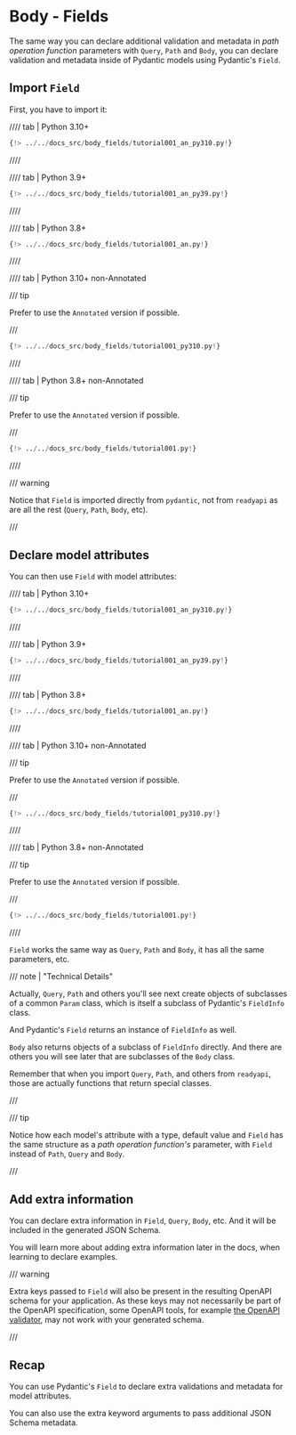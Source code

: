 # Body - Fields

The same way you can declare additional validation and metadata in _path operation function_ parameters with `Query`, `Path` and `Body`, you can declare validation and metadata inside of Pydantic models using Pydantic's `Field`.

## Import `Field`

First, you have to import it:

//// tab | Python 3.10+

```Python hl_lines="4"
{!> ../../docs_src/body_fields/tutorial001_an_py310.py!}
```

////

//// tab | Python 3.9+

```Python hl_lines="4"
{!> ../../docs_src/body_fields/tutorial001_an_py39.py!}
```

////

//// tab | Python 3.8+

```Python hl_lines="4"
{!> ../../docs_src/body_fields/tutorial001_an.py!}
```

////

//// tab | Python 3.10+ non-Annotated

/// tip

Prefer to use the `Annotated` version if possible.

///

```Python hl_lines="2"
{!> ../../docs_src/body_fields/tutorial001_py310.py!}
```

////

//// tab | Python 3.8+ non-Annotated

/// tip

Prefer to use the `Annotated` version if possible.

///

```Python hl_lines="4"
{!> ../../docs_src/body_fields/tutorial001.py!}
```

////

/// warning

Notice that `Field` is imported directly from `pydantic`, not from `readyapi` as are all the rest (`Query`, `Path`, `Body`, etc).

///

## Declare model attributes

You can then use `Field` with model attributes:

//// tab | Python 3.10+

```Python hl_lines="11-14"
{!> ../../docs_src/body_fields/tutorial001_an_py310.py!}
```

////

//// tab | Python 3.9+

```Python hl_lines="11-14"
{!> ../../docs_src/body_fields/tutorial001_an_py39.py!}
```

////

//// tab | Python 3.8+

```Python hl_lines="12-15"
{!> ../../docs_src/body_fields/tutorial001_an.py!}
```

////

//// tab | Python 3.10+ non-Annotated

/// tip

Prefer to use the `Annotated` version if possible.

///

```Python hl_lines="9-12"
{!> ../../docs_src/body_fields/tutorial001_py310.py!}
```

////

//// tab | Python 3.8+ non-Annotated

/// tip

Prefer to use the `Annotated` version if possible.

///

```Python hl_lines="11-14"
{!> ../../docs_src/body_fields/tutorial001.py!}
```

////

`Field` works the same way as `Query`, `Path` and `Body`, it has all the same parameters, etc.

/// note | "Technical Details"

Actually, `Query`, `Path` and others you'll see next create objects of subclasses of a common `Param` class, which is itself a subclass of Pydantic's `FieldInfo` class.

And Pydantic's `Field` returns an instance of `FieldInfo` as well.

`Body` also returns objects of a subclass of `FieldInfo` directly. And there are others you will see later that are subclasses of the `Body` class.

Remember that when you import `Query`, `Path`, and others from `readyapi`, those are actually functions that return special classes.

///

/// tip

Notice how each model's attribute with a type, default value and `Field` has the same structure as a _path operation function's_ parameter, with `Field` instead of `Path`, `Query` and `Body`.

///

## Add extra information

You can declare extra information in `Field`, `Query`, `Body`, etc. And it will be included in the generated JSON Schema.

You will learn more about adding extra information later in the docs, when learning to declare examples.

/// warning

Extra keys passed to `Field` will also be present in the resulting OpenAPI schema for your application.
As these keys may not necessarily be part of the OpenAPI specification, some OpenAPI tools, for example [the OpenAPI validator](https://validator.swagger.io/), may not work with your generated schema.

///

## Recap

You can use Pydantic's `Field` to declare extra validations and metadata for model attributes.

You can also use the extra keyword arguments to pass additional JSON Schema metadata.
